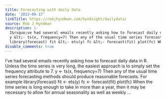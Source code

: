 ```yaml
---
title: Forecasting with daily data
date: '2013-09-17'
linkTitle: https://robjhyndman.com/hyndsight/dailydata/
source: Rob J Hyndman
description: |-
  I&rsquo;ve had several emails recently asking how to forecast daily data in R. Unless the time series is very long, the easiest approach is to simply set the frequency attribute to 7.
  y &lt;- ts(x, frequency=7) Then any of the usual time series forecasting methods should produce reasonable forecasts. For example
  library(forecast) fit &lt;- ets(y) fc &lt;- forecast(fit) plot(fc) When the time series is long enough to take in more than a year, then it may be necessary to allow for annual seasonality as well as weekly ...
disable_comments: true
---
```

I&rsquo;ve had several emails recently asking how to forecast daily data in R. Unless the time series is very long, the easiest approach is to simply set the frequency attribute to 7.
y &lt;- ts(x, frequency=7) Then any of the usual time series forecasting methods should produce reasonable forecasts. For example
library(forecast) fit &lt;- ets(y) fc &lt;- forecast(fit) plot(fc) When the time series is long enough to take in more than a year, then it may be necessary to allow for annual seasonality as well as weekly ...